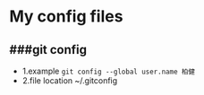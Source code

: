 My config files
===

###git config 
---
* 1.example
    `git config --global user.name 柏健`
* 2.file location
    ~/.gitconfig

